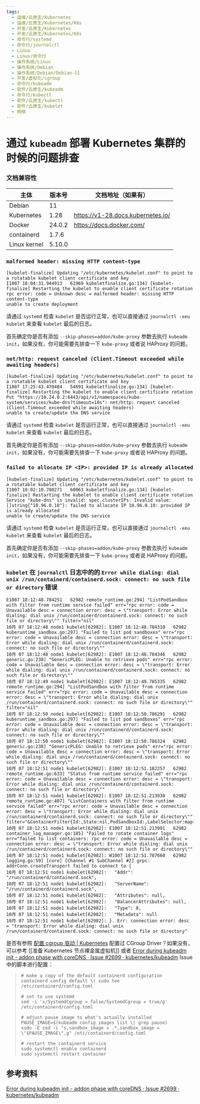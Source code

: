 ```yaml
---
tags:
  - 运维/云原生/Kubernetes
  - 运维/云原生/Kubernetes/K8s
  - 开发/云原生/Kubernetes
  - 开发/云原生/Kubernetes/K8s
  - 命令行/systemd
  - 命令行/journalctl
  - Linux
  - Linux/命令行
  - 操作系统/Linux
  - 操作系统/Debian
  - 操作系统/Debian/Debian-11
  - 开发/虚拟化/cgroup
  - 命令行/kubeadm
  - 软件/云原生/kubeadm
  - 命令行/kubectl
  - 软件/云原生/kubectl
  - 软件/云原生/kubelet
  - 网络
---
```

# 通过 `kubeadm` 部署 Kubernetes 集群的时候的问题排查

### 文档兼容性

| 主体         | 版本号 | 文档地址（如果有）                |
| ------------ | ------ | --------------------------------- |
| Debian       | 11     |                                   |
| Kubernetes   | 1.28   | https://v1-28.docs.kubernetes.io/ |
| Docker       | 24.0.2 | https://docs.docker.com/          |
| containerd   | 1.7.6  |                                   |
| Linux kernel | 5.10.0 |                                   |

### `malformed header: missing HTTP content-type`

```shell
[kubelet-finalize] Updating "/etc/kubernetes/kubelet.conf" to point to a rotatable kubelet client certificate and key
I1007 18:04:31.944913   61969 kubeletfinalize.go:134] [kubelet-finalize] Restarting the kubelet to enable client certificate rotation
rpc error: code = Unknown desc = malformed header: missing HTTP content-type
unable to create deployment
```

请通过 `systemd` 检查 `kubelet` 是否运行正常，也可以直接通过 `journalctl -xeu kubelet` 来查看 `kubelet` 最后的日志。

首先确定你是否有添加 `--skip-phases=addon/kube-proxy` 参数去执行 `kubeadm init`，如果没有，你可能需要先排查一下 `kube-proxy` 或者说 HAProxy 的问题。

### `net/http: request canceled (Client.Timeout exceeded while awaiting headers)`

```shell
[kubelet-finalize] Updating "/etc/kubernetes/kubelet.conf" to point to a rotatable kubelet client certificate and key
I1007 17:25:43.478404   54691 kubeletfinalize.go:134] [kubelet-finalize] Restarting the kubelet to enable client certificate rotation
Put "https://10.24.0.2:6443/api/v1/namespaces/kube-system/services/kube-dns?timeout=10s": net/http: request canceled (Client.Timeout exceeded while awaiting headers)
unable to create/update the DNS service
```

请通过 `systemd` 检查 `kubelet` 是否运行正常，也可以直接通过 `journalctl -xeu kubelet` 来查看 `kubelet` 最后的日志。

首先确定你是否有添加 `--skip-phases=addon/kube-proxy` 参数去执行 `kubeadm init`，如果没有，你可能需要先排查一下 `kube-proxy` 或者说 HAProxy 的问题。
### `failed to allocate IP <IP>: provided IP is already allocated`

```shell
[kubelet-finalize] Updating "/etc/kubernetes/kubelet.conf" to point to a rotatable kubelet client certificate and key
I1007 18:02:10.780271   60063 kubeletfinalize.go:134] [kubelet-finalize] Restarting the kubelet to enable client certificate rotation
Service "kube-dns" is invalid: spec.clusterIPs: Invalid value: []string{"10.96.0.10"}: failed to allocate IP 10.96.0.10: provided IP is already allocated
unable to create/update the DNS service
```

请通过 `systemd` 检查 `kubelet` 是否运行正常，也可以直接通过 `journalctl -xeu kubelet` 来查看 `kubelet` 最后的日志。

首先确定你是否有添加 `--skip-phases=addon/kube-proxy` 参数去执行 `kubeadm init`，如果没有，你可能需要先排查一下 `kube-proxy` 或者说 HAProxy 的问题。

### `kubelet` 在 `journalctl` 日志中的的 `Error while dialing: dial unix /run/containerd/containerd.sock: connect: no such file or directory` 错误

```shell
E1007 18:12:48.784251   62982 remote_runtime.go:294] "ListPodSandbox with filter from runtime service failed" err="rpc error: code = Unavailable desc = connection error: desc = \"transport: Error while dialing: dial unix /run/containerd/containerd.sock: connect: no such file or directory\"" filter="nil"
10月 07 18:12:48 node1 kubelet[62982]: E1007 18:12:48.784310   62982 kuberuntime_sandbox.go:297] "Failed to list pod sandboxes" err="rpc error: code = Unavailable desc = connection error: desc = \"transport: Error while dialing: dial unix /run/containerd/containerd.sock: connect: no such file or directory\""
10月 07 18:12:48 node1 kubelet[62982]: E1007 18:12:48.784346   62982 generic.go:238] "GenericPLEG: Unable to retrieve pods" err="rpc error: code = Unavailable desc = connection error: desc = \"transport: Error while dialing: dial unix /run/containerd/containerd.sock: connect: no such file or directory\""
10月 07 18:12:49 node1 kubelet[62982]: E1007 18:12:49.785335   62982 remote_runtime.go:294] "ListPodSandbox with filter from runtime service failed" err="rpc error: code = Unavailable desc = connection error: desc = \"transport: Error while dialing: dial unix /run/containerd/containerd.sock: connect: no such file or directory\"" filter="nil"
10月 07 18:12:50 node1 kubelet[62982]: E1007 18:12:50.786291   62982 kuberuntime_sandbox.go:297] "Failed to list pod sandboxes" err="rpc error: code = Unavailable desc = connection error: desc = \"transport: Error while dialing: dial unix /run/containerd/containerd.sock: connect: no such file or directory\""
10月 07 18:12:50 node1 kubelet[62982]: E1007 18:12:50.786324   62982 generic.go:238] "GenericPLEG: Unable to retrieve pods" err="rpc error: code = Unavailable desc = connection error: desc = \"transport: Error while dialing: dial unix /run/containerd/containerd.sock: connect: no such file or directory\""
10月 07 18:12:51 node1 kubelet[62982]: E1007 18:12:51.182257   62982 remote_runtime.go:633] "Status from runtime service failed" err="rpc error: code = Unavailable desc = connection error: desc = \"transport: Error while dialing: dial unix /run/containerd/containerd.sock: connect: no such file or directory\""
10月 07 18:12:51 node1 kubelet[62982]: E1007 18:12:51.213930   62982 remote_runtime.go:407] "ListContainers with filter from runtime service failed" err="rpc error: code = Unavailable desc = connection error: desc = \"transport: Error while dialing: dial unix /run/containerd/containerd.sock: connect: no such file or directory\"" filter="&ContainerFilter{Id:,State:nil,PodSandboxId:,LabelSelector:map[string]string{},}"
10月 07 18:12:51 node1 kubelet[62982]: E1007 18:12:51.213991   62982 container_log_manager.go:185] "Failed to rotate container logs" err="failed to list containers: rpc error: code = Unavailable desc = connection error: desc = \"transport: Error while dialing: dial unix /run/containerd/containerd.sock: connect: no such file or directory\""
10月 07 18:12:51 node1 kubelet[62982]: W1007 18:12:51.787660   62982 logging.go:59] [core] [Channel #1 SubChannel #2] grpc: addrConn.createTransport failed to connect to {
10月 07 18:12:51 node1 kubelet[62982]:   "Addr": "/run/containerd/containerd.sock",
10月 07 18:12:51 node1 kubelet[62982]:   "ServerName": "/run/containerd/containerd.sock",
10月 07 18:12:51 node1 kubelet[62982]:   "Attributes": null,
10月 07 18:12:51 node1 kubelet[62982]:   "BalancerAttributes": null,
10月 07 18:12:51 node1 kubelet[62982]:   "Type": 0,
10月 07 18:12:51 node1 kubelet[62982]:   "Metadata": null
10月 07 18:12:51 node1 kubelet[62982]: }. Err: connection error: desc = "transport: Error while dialing: dial unix /run/containerd/containerd.sock: connect: no such file or directory"
```

是否有参照 [配置 cgroup 驱动 | Kubernetes](https://kubernetes.io/zh-cn/docs/tasks/administer-cluster/kubeadm/configure-cgroup-driver/) 配置过 CGroup Driver？如果没有，可以参考 [[准备 Kubernetes 节点裸金属虚拟机]] 或者 [Error during kubeadm init - addon phase with coreDNS · Issue #2699 · kubernetes/kubeadm](https://github.com/kubernetes/kubeadm/issues/2699) Issue 中的脚本进行配置：

> ```shell
> # make a copy of the default containerd configuration
> containerd config default \| sudo tee /etc/containerd/config.toml
>
> # set to use systemd
> sed -i 's/SystemdCgroup = false/SystemdCgroup = true/g' /etc/containerd/config.toml
>
> # adjust pause image to what's actually installed
> PAUSE_IMAGE=$(kubeadm config images list \| grep pause)
> sudo -E sed -i "s,sandbox_image = .*,sandbox_image = \"$PAUSE_IMAGE\",g" /etc/containerd/config.toml
>
> # restart the containerd service
> sudo systemctl enable containerd
> sudo systemctl restart container
> ```
## 参考资料

[Error during kubeadm init - addon phase with coreDNS · Issue #2699 · kubernetes/kubeadm](https://github.com/kubernetes/kubeadm/issues/2699)
